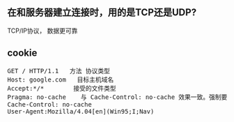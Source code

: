 ## 在和服务器建立连接时，用的是TCP还是UDP? 
TCP/IP协议， 数据更可靠

## cookie
<pre>
GET / HTTP/1.1   方法 协议类型
Host: google.com   目标主机域名
Accept:*/*        接受的文件类型
Pragma: no-cache    与 Cache-Control: no-cache 效果一致。强制要求缓存服务器在返回缓存的版本之前将请求提交到源头服务器进行验证。是一个在 HTTP/1.0 中规定的通用首部，这个首部的效果依赖于不同的实现，所以在“请求-响应”链中可能会有不同的效果。它用来向后兼容只支持 HTTP/1.0 协议的缓存服务器，那时候 HTTP/1.1 协议中的 Cache-Control 还没有出来。
Cache-Control: no-cache 
User-Agent:Mozilla/4.04[en](Win95;I;Nav)
</pre>